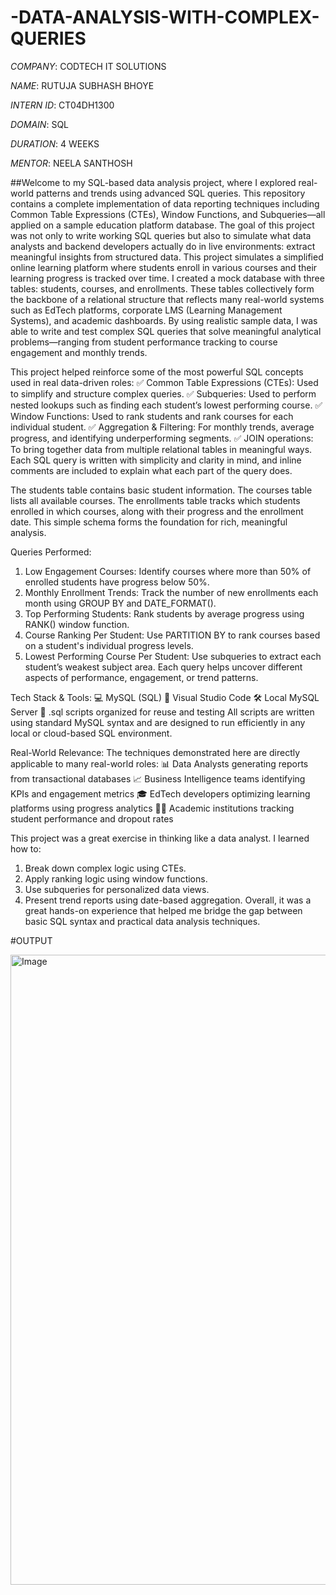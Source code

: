 # -DATA-ANALYSIS-WITH-COMPLEX-QUERIES

*COMPANY*: CODTECH IT SOLUTIONS 

*NAME*: RUTUJA SUBHASH BHOYE

*INTERN ID*: CT04DH1300

*DOMAIN*: SQL

*DURATION*: 4 WEEKS

*MENTOR*: NEELA SANTHOSH 

##Welcome to my SQL-based data analysis project, where I explored real-world patterns and trends using advanced SQL queries. This repository contains a complete implementation of data reporting techniques including Common Table Expressions (CTEs), Window Functions, and Subqueries—all applied on a sample education platform database.
The goal of this project was not only to write working SQL queries but also to simulate what data analysts and backend developers actually do in live environments: extract meaningful insights from structured data.
This project simulates a simplified online learning platform where students enroll in various courses and their learning progress is tracked over time. I created a mock database with three tables: students, courses, and enrollments. These tables collectively form the backbone of a relational structure that reflects many real-world systems such as EdTech platforms, corporate LMS (Learning Management Systems), and academic dashboards.
By using realistic sample data, I was able to write and test complex SQL queries that solve meaningful analytical problems—ranging from student performance tracking to course engagement and monthly trends.

This project helped reinforce some of the most powerful SQL concepts used in real data-driven roles:
✅ Common Table Expressions (CTEs): Used to simplify and structure complex queries.
✅ Subqueries: Used to perform nested lookups such as finding each student’s lowest performing course.
✅ Window Functions: Used to rank students and rank courses for each individual student.
✅ Aggregation & Filtering: For monthly trends, average progress, and identifying underperforming segments.
✅ JOIN operations: To bring together data from multiple relational tables in meaningful ways.
Each SQL query is written with simplicity and clarity in mind, and inline comments are included to explain what each part of the query does.

The students table contains basic student information.
The courses table lists all available courses.
The enrollments table tracks which students enrolled in which courses, along with their progress and the enrollment date.
This simple schema forms the foundation for rich, meaningful analysis.

Queries Performed:
1. Low Engagement Courses: Identify courses where more than 50% of enrolled students have progress below 50%.
2. Monthly Enrollment Trends: Track the number of new enrollments each month using GROUP BY and DATE_FORMAT().
3. Top Performing Students: Rank students by average progress using RANK() window function.
4. Course Ranking Per Student: Use PARTITION BY to rank courses based on a student's individual progress levels.
5. Lowest Performing Course Per Student: Use subqueries to extract each student’s weakest subject area.
Each query helps uncover different aspects of performance, engagement, or trend patterns.

Tech Stack & Tools:
💻 MySQL (SQL)
📝 Visual Studio Code
🛠️ Local MySQL Server
📂 .sql scripts organized for reuse and testing
All scripts are written using standard MySQL syntax and are designed to run efficiently in any local or cloud-based SQL environment.

Real-World Relevance:
The techniques demonstrated here are directly applicable to many real-world roles:
📊 Data Analysts generating reports from transactional databases
📈 Business Intelligence teams identifying KPIs and engagement metrics
🎓 EdTech developers optimizing learning platforms using progress analytics
🧑‍🏫 Academic institutions tracking student performance and dropout rates

This project was a great exercise in thinking like a data analyst. I learned how to:
1. Break down complex logic using CTEs.
2. Apply ranking logic using window functions.
3. Use subqueries for personalized data views.
4. Present trend reports using date-based aggregation.
Overall, it was a great hands-on experience that helped me bridge the gap between basic SQL syntax and practical data analysis techniques.

#OUTPUT

<img width="1920" height="1008" alt="Image" src="https://github.com/user-attachments/assets/66bf6202-2900-44fd-bf13-792706d40c68" />
